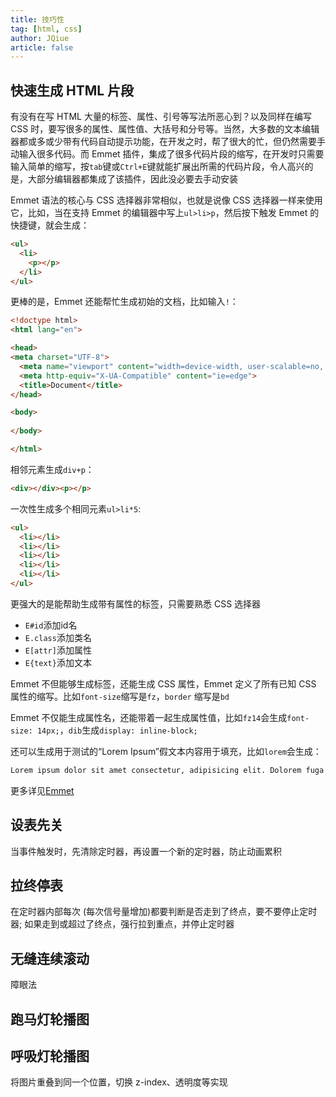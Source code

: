 ```yaml
---
title: 技巧性
tag: [html, css]
author: JQiue
article: false
---
```


## 快速生成 HTML 片段

有没有在写 HTML 大量的标签、属性、引号等写法所恶心到？以及同样在编写 CSS 时，要写很多的属性、属性值、大括号和分号等。当然，大多数的文本编辑器都或多或少带有代码自动提示功能，在开发之时，帮了很大的忙，但仍然需要手动输入很多代码。而 Emmet 插件，集成了很多代码片段的缩写，在开发时只需要输入简单的缩写，按`tab`键或`Ctrl+E`键就能扩展出所需的代码片段，令人高兴的是，大部分编辑器都集成了该插件，因此没必要去手动安装

Emmet 语法的核心与 CSS 选择器非常相似，也就是说像 CSS 选择器一样来使用它，比如，当在支持 Emmet 的编辑器中写上`ul>li>p`，然后按下触发 Emmet 的快捷键，就会生成：

```html
<ul>
  <li>
    <p></p>
  </li>
</ul>
```

更棒的是，Emmet 还能帮忙生成初始的文档，比如输入`!`：

```html
<!doctype html>
<html lang="en">

<head>
<meta charset="UTF-8">
  <meta name="viewport" content="width=device-width, user-scalable=no, initial-scale=1.0, maximum-scale=1.0, minimum-scale=1.0">
  <meta http-equiv="X-UA-Compatible" content="ie=edge">
  <title>Document</title>
</head>

<body>
  
</body>

</html>
```

相邻元素生成`div+p`：

```html
<div></div><p></p>
```

一次性生成多个相同元素`ul>li*5`:

```html
<ul>
  <li></li>
  <li></li>
  <li></li>
  <li></li>
  <li></li>
</ul>
```

更强大的是能帮助生成带有属性的标签，只需要熟悉 CSS 选择器

+ `E#id`添加id名
+ `E.class`添加类名
+ `E[attr]`添加属性
+ `E{text}`添加文本

Emmet 不但能够生成标签，还能生成 CSS 属性，Emmet 定义了所有已知 CSS 属性的缩写。比如`font-size`缩写是`fz`，`border` 缩写是`bd`

Emmet 不仅能生成属性名，还能带着一起生成属性值，比如`fz14`会生成`font-size: 14px;`，`dib`生成`display: inline-block;`

还可以生成用于测试的“Lorem Ipsum”假文本内容用于填充，比如`lorem`会生成：

```html
Lorem ipsum dolor sit amet consectetur, adipisicing elit. Dolorem fuga expedita odio porro excepturi vero eligendi, animi tempore. Id rem tenetur iusto. Cupiditate cum totam nemo qui dolorum in delectus!
```

更多详见[Emmet](https://docs.emmet.io/)

## 设表先关

当事件触发时，先清除定时器，再设置一个新的定时器，防止动画累积

## 拉终停表

在定时器内部每次 (每次信号量增加)都要判断是否走到了终点，要不要停止定时器; 如果走到或超过了终点，强行拉到重点，并停止定时器

## 无缝连续滚动

障眼法

## 跑马灯轮播图

## 呼吸灯轮播图

将图片重叠到同一个位置，切换 z-index、透明度等实现
